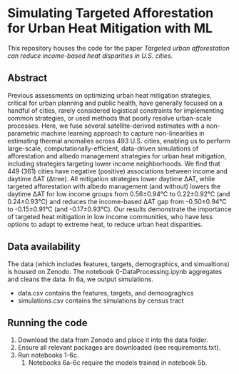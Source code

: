 # Simulating Targeted Afforestation for Urban Heat Mitigation with ML
This repository houses the code for the paper *Targeted urban afforestation can reduce income-based heat disparities in U.S. cities*.

## Abstract
Previous assessments on optimizing urban heat mitigation strategies, critical for urban planning and public health, have generally focused on a handful of cities, rarely considered logistical constraints for implementing common strategies, or used methods that poorly resolve urban-scale processes. Here, we fuse several satellite-derived estimates with a non-parametric machine learning approach to capture non-linearities in estimating thermal anomalies across 493 U.S. cities, enabling us to perform large-scale, computationally-efficient, data-driven simulations of afforestation and albedo management strategies for urban heat mitigation, including strategies targeting lower income neighborhoods. We find that 449 (361) cities have negative (positive) associations between income and daytime ΔAT (Δtree). All mitigation strategies lower daytime ΔAT, while targeted afforestation with albedo management (and without) lowers the daytime ΔAT for low income groups from 0.56±0.94℃ to 0.22±0.92℃ (and 0.24±0.93℃) and reduces the income-based ΔAT gap from -0.50±0.94℃ to -0.15±0.91℃ (and -0.17±0.93℃). Our results demonstrate the importance of targeted heat mitigation in low income communities, who have less options to adapt to extreme heat, to reduce urban heat disparities.

## Data availability
The data (which includes features, targets, demographics, and simualtions) is housed on Zenodo. The notebook 0-DataProcessing.ipynb aggregates and cleans the data. In 6a, we output simulations. 
- data.csv contains the features, targets, and demoograghics
- simulations.csv contains the simulations by census tract

## Running the code
1. Download the data from Zenodo and place it into the data folder.
2. Ensure all relevant packages are downloaded (see requirements.txt).
3. Run notebooks 1-6c.
   1. Notebooks 6a-6c require the models trained in notebook 5b.

